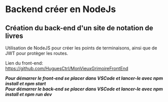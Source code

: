 # Backend créer en NodeJs

## Création du back-end d'un site de notation de livres
Utilisation de NodeJS pour créer les points de terminaisons, ainsi que de JWT pour protèger les routes.

Lien du front-end: https://github.com/HuguesCtrl/MonVieuxGrimoireFrontEnd <br/>

***Pour démarrer le front-end se placer dans VSCode et lancer-le avec npm install et npm start*** <br/>
***Pour démarrer le back-end se placer dans VSCode et lancer-le avec npm install et npm run dev***
